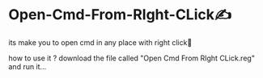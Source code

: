 # Open-Cmd-From-RIght-CLick✍


its make you to open cmd in any place with right click🔐


how to use it ?
download the file called "Open Cmd From RIght CLick.reg" and run it...
